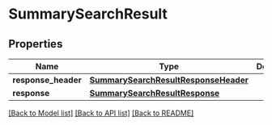 # SummarySearchResult

## Properties
Name | Type | Description | Notes
------------ | ------------- | ------------- | -------------
**response_header** | [**SummarySearchResultResponseHeader**](SummarySearchResultResponseHeader.md) |  | [optional] 
**response** | [**SummarySearchResultResponse**](SummarySearchResultResponse.md) |  | [optional] 

[[Back to Model list]](../README.md#documentation-for-models) [[Back to API list]](../README.md#documentation-for-api-endpoints) [[Back to README]](../README.md)


